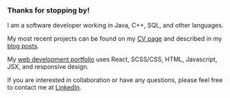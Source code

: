 ### Thanks for stopping by!

I am a software developer working in Java, C++, SQL, and other languages.   

My most recent projects can be found on my [CV page](https://portfolio-anngineers-projects.vercel.app/) and described in my [blog posts](https://anngineer.substack.com/). 

My [web development portfolio](https://anngineer.com/) uses React, SCSS/CSS, HTML, Javascript, JSX, and responsive design. 

If you are interested in collaboration or have any questions, please feel free to contact me at [LinkedIn](https://www.linkedin.com/in/anngineer/).

<!--
**Anngineer/Anngineer** is a ✨ _special_ ✨ repository because its `README.md` (this file) appears on your GitHub profile.

Here are some ideas to get you started:

- 🔭 I’m currently working on ...
- 🌱 I’m currently learning ...
- 👯 I’m looking to collaborate on ...
- 🤔 I’m looking for help with ...
- 💬 Ask me about ...
- 📫 How to reach me: ...
- 😄 Pronouns: ...
- ⚡ Fun fact: ...
-->
